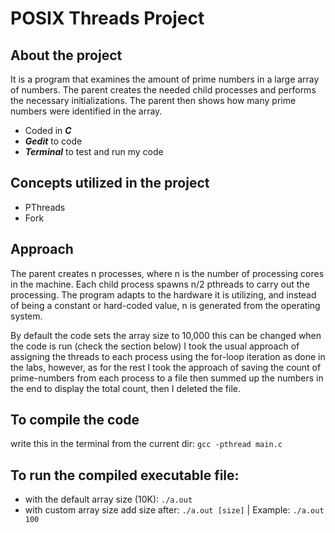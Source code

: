 # POSIX Threads Project

## About the project
It is a program that examines the amount of prime numbers in a large array of numbers. The parent creates the needed child processes and performs the necessary initializations. The parent then shows how many prime numbers were identified in the array.
- Coded in ***C***
- ***Gedit*** to code 
- ***Terminal*** to test and run my code

## Concepts utilized in the project 
- PThreads
- Fork

## Approach
The parent creates n processes, where n is the number of processing cores in the machine. Each child process spawns n/2 pthreads to carry out the processing. The program adapts to the hardware it is utilizing, and instead of being a constant or hard-coded value, n is generated from the operating system.

By default the code sets the array size to 10,000 this can be changed when the code is run (check the section below) I took the usual approach of assigning the threads to each process using the for-loop iteration as done in the labs, however, as for the rest I took the approach of saving the count of prime-numbers from each process to a file then summed up the numbers in the end to display the total count, then I deleted the file.

## To compile the code
write this in the terminal from the current dir: `gcc -pthread main.c`

## To run the compiled executable file:
- with the default array size (10K): `./a.out`
- with custom array size add size after: `./a.out [size]` | Example: `./a.out 100`
